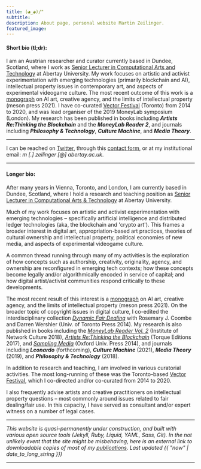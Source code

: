 ```yaml
---
title: (◕‿◕)/"
subtitle:
description: About page, personal website Martin Zeilinger.
featured_image:
---
```


#### Short bio (tl;dr):

I am an Austrian researcher and curator currently based in Dundee, Scotland, where I work as [Senior Lecturer in Computational Arts and Technology](https://rke.abertay.ac.uk/en/persons/martin-zeilinger) at Abertay University. My work focuses on artistic and activist experimentation with emerging technologies (primarily blockchain and AI), intellectual property issues in contemporary art, and aspects of experimental videogame culture. The most recent outcome of this work is a [monograph](https://meson.press/books/tactical-entanglements/) on AI art, creative agency, and the limits of intellectual property (meson press 2021). I have co-curated [Vector Festival](http://vectorfestival.org/) (Toronto) from 2014 to 2020, and was lead organiser of the 2019 MoneyLab symposium (London). My research has been published in books including **_Artists Re:Thinking the Blockchain_** and the **_MoneyLab Reader 2_**, and journals including **_Philosophy & Technology_**, **_Culture Machine_**, and **_Media Theory_**.

---

I can be reached on [Twitter](https://twitter.com/mrtnzlngr), through this [contact form](/contact), or at my institutional email: _m [.] zeilinger [@] abertay.ac.uk_.

---

#### Longer bio:

After many years in Vienna, Toronto, and London, I am currently based in Dundee, Scotland, where I hold a research and teaching position as [Senior Lecturer in Computational Arts & Technology](https://rke.abertay.ac.uk/en/persons/martin-zeilinger) at Abertay University.

Much of my work focuses on artistic and activist experimentation with emerging technologies – specifically artificial intelligence and distributed ledger technologies (aka, the blockchain and 'crypto art'). This frames a broader interest in digital art, appropriation-based art practices, theories of cultural ownership and intellectual property, political economies of new media, and aspects of experimental videogame culture.

A common thread running through many of my activities is the exploration of how concepts such as authorship, creativity, originality, agency, and ownership are reconfigured in emerging tech contexts; how these concepts become legally and/or algorithmically encoded in service of capital; and how digital artist/activist communities respond critically to these developments.

The most recent result of this interest is a [monograph](https://meson.press/books/tactical-entanglements/) on AI art, creative agency, and the limits of intellectual property (meson press 2021). On the broader topic of copyright issues in digital culture, I co-edited the interdisciplinary collection _[Dynamic Fair Dealing](https://www.degruyter.com/document/doi/10.3138/9781442665613/html)_ with Rosemary J. Coombe and Darren Wershler (Univ. of Toronto Press 2014). My research is also published in books including the _[MoneyLab Reader Vol. 2](https://networkcultures.org/blog/publication/moneylab-reader-2-overcoming-the-hype/)_ (Institute of Network Culture 2018), _[Artists Re:Thinking the Blockchain](https://torquetorque.net/wp-content/uploads/ArtistsReThinkingTheBlockchain.pdf)_ (Torque Editions 2017), and _[Sampling Media](https://global.oup.com/academic/product/sampling-media-9780199949335?cc=us&lang=en&)_ (Oxford Univ. Press 2014), and journals including **_Leonardo_** (forthcoming), **_Culture Machine_** (2021), **_Media Theory_** (2019), and **_Philosophy & Technology_** (2018).

In addition to research and teaching, I am involved in various curatorial activities. The most long-running of these was the Toronto-based [Vector Festival](http://vectorfestival.org/), which I co-directed and/or co-curated from 2014 to 2020.

I also frequently advise artists and creative practitioners on intellectual property questions – most commonly around issues related to fair dealing/fair use. In this capacity, I have served as consultant and/or expert witness on a number of legal cases.

---

_This website is quasi-permanently under construction, and built with various open source tools (Jekyll, Ruby, Liquid, YAML, Sass, Git). In the not unlikely event that the site might be misbehaving, here is an external link to downloadable copies of most of my [publications](https://abertay.academia.edu/MartinZeilinger). Last updated {{ "now" | date_to_long_string }})_

---
